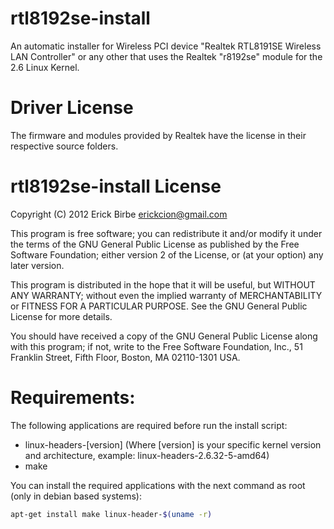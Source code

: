 # rtl8192se-install

An automatic installer for Wireless PCI device "Realtek RTL8191SE 
Wireless LAN Controller" or any other that uses the Realtek "r8192se" 
module for the 2.6 Linux Kernel.

# Driver License

The firmware and modules provided by Realtek have the license in their 
respective source folders.

# rtl8192se-install License

Copyright (C) 2012 Erick Birbe <erickcion@gmail.com>

This program is free software; you can redistribute it and/or modify it 
under the terms of the GNU General Public License as published by the 
Free Software Foundation; either version 2 of the License, or (at your 
option) any later version.

This program is distributed in the hope that it will be useful, but 
WITHOUT ANY WARRANTY; without even the implied warranty of 
MERCHANTABILITY or FITNESS FOR A PARTICULAR PURPOSE.  See the GNU 
General Public License for more details.

You should have received a copy of the GNU General Public License along 
with this program; if not, write to the Free Software Foundation, Inc., 
51 Franklin Street, Fifth Floor, Boston, MA 02110-1301 USA.

# Requirements:

The following applications are required before run the install script:

* linux-headers-\[version\] (Where \[version\] is your specific kernel 
 version and architecture, example: linux-headers-2.6.32-5-amd64)
* make

You can install the required applications with the next command as root
(only in debian based systems):

 ```bash
 apt-get install make linux-header-$(uname -r)
 ```
